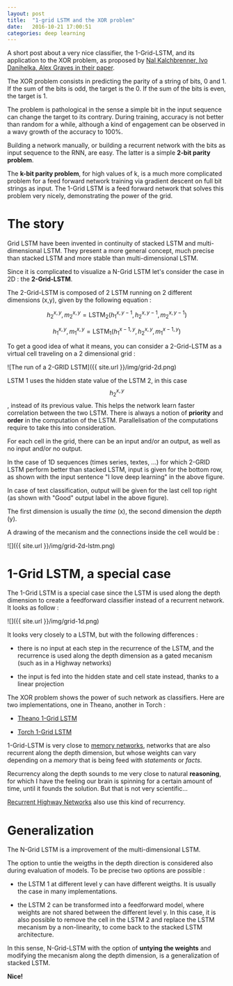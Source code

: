 ```yaml
---
layout: post
title:  "1-grid LSTM and the XOR problem"
date:   2016-10-21 17:00:51
categories: deep learning
---
```


A short post about a very nice classifier, the 1-Grid-LSTM, and its application to the XOR problem, as proposed by [Nal Kalchbrenner, Ivo Danihelka, Alex Graves in their paper](https://arxiv.org/abs/1507.01526).

The XOR problem consists in predicting the parity of a string of bits, 0 and 1. If the sum of the bits is odd, the target is the 0. If the sum of the bits is even, the target is 1.

The problem is pathological in the sense a simple bit in the input sequence can change the target to its contrary. During training, accuracy is not better than random for a while, although a kind of engagement can be observed in a wavy growth of the accuracy to 100%.

Building a network manually, or building a recurrent network with the bits as input sequence to the RNN, are easy. The latter is a simple **2-bit parity problem**.

The **k-bit parity problem**, for high values of k, is a much more complicated problem for a feed forward network training via gradient descent on full bit strings as input. The 1-Grid LSTM is a feed forward network that solves this problem very nicely, demonstrating the power of the grid.

# The story

Grid LSTM have been invented in continuity of stacked LSTM and multi-dimensional LSTM. They present a more general concept, much precise than stacked LSTM and more stable than multi-dimensional LSTM.

Since it is complicated to visualize a N-Grid LSTM let's consider the case in 2D : the **2-Grid-LSTM**.

The 2-Grid-LSTM is composed of 2 LSTM running on 2 different dimensions (x,y), given by the following equation :

$$ h_2^{x,y}, m_2^{x,y} = \text{LSTM}_2 (h_1^{x,y-1}, h_2^{x,y-1}, m_2^{x,y-1}) $$

$$ h_1^{x,y}, m_1^{x,y} = \text{LSTM}_1 (h_1^{x-1,y}, h_2^{x,y}, m_1^{x-1,y}) $$

To get a good idea of what it means, you can consider a 2-Grid-LSTM as a virtual cell traveling on a 2 dimensional grid :

![The run of a 2-GRID LSTM]({{ site.url }}/img/grid-2d.png)

LSTM 1 uses the hidden state value of the LSTM 2, in this case $$ h_2^{x,y} $$, instead of its previous value. This helps the network learn faster correlation between the two LSTM. There is always a notion of **priority** and **order** in the computation of the LSTM. Parallelisation of the computations require to take this into consideration.

For each cell in the grid, there can be an input and/or an output, as well as no input and/or no output.

In the case of 1D sequences (times series, textes, ...) for which 2-GRID LSTM perform better than stacked LSTM, input is given for the bottom row, as shown with the input sentence "I love deep learning" in the above figure.

In case of text classification, output will be given for the last cell top right (as shown with "Good" output label in the above figure).

The first dimension is usually the *time* (x), the second dimension the *depth* (y).

A drawing of the mecanism and the connections inside the cell would be :

![]({{ site.url }}/img/grid-2d-lstm.png)


# 1-Grid LSTM, a special case

The 1-Grid LSTM is a special case since the LSTM is used along the depth dimension to create a feedforward classifier instead of a recurrent network. It looks as follow :

![]({{ site.url }}/img/grid-1d.png)

It looks very closely to a LSTM, but with the following differences :

- there is no input at each step in the recurrence of the LSTM, and the recurrence is used along the depth dimension as a gated mecanism (such as in a Highway networks)

- the input is fed into the hidden state and cell state instead, thanks to a linear projection

The XOR problem shows the power of such network as classifiers. Here are two implementations, one in Theano, another in Torch :

- [Theano 1-Grid LSTM](https://github.com/christopher5106/grid-1D-LSTM-theano)

- [Torch 1-Grid LSTM](https://github.com/christopher5106/grid-1D-LSTM-torch)


1-Grid-LSTM is very close to [memory networks](https://arxiv.org/abs/1503.08895), networks that are also recurrent along the depth dimension, but whose weights can vary depending on a *memory* that is being feed with *statements* or *facts*.

Recurrency along the depth sounds to me very close to natural **reasoning**, for which I have the feeling our brain is spinning for a certain amount of time, until it founds the solution. But that is not very scientific...

[Recurrent Highway Networks](https://arxiv.org/abs/1607.03474) also use this kind of recurrency.

# Generalization

The N-Grid LSTM is a improvement of the multi-dimensional LSTM.

The option to untie the weigths in the depth direction is considered also during evaluation of models. To be precise two options are possible :

- the LSTM 1 at different level y can have different weigths. It is usually the case in many implementations.

- the LSTM 2 can be transformed into a feedforward model, where weights are not shared between the different level y. In this case, it is also possible to remove the cell in the LSTM 2 and replace the LSTM mecanism by a non-linearity, to come back to the stacked LSTM architecture.

In this sense, N-Grid-LSTM with the option of **untying the weights** and modifying the mecanism along the depth dimension, is a generalization of stacked LSTM.

**Nice!**
